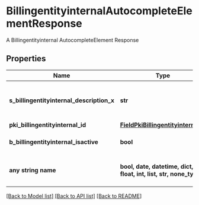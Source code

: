 # BillingentityinternalAutocompleteElementResponse

A Billingentityinternal AutocompleteElement Response

## Properties
Name | Type | Description | Notes
------------ | ------------- | ------------- | -------------
**s_billingentityinternal_description_x** | **str** | The description of the Billingentityinternal in the language of the requester | 
**pki_billingentityinternal_id** | [**FieldPkiBillingentityinternalID**](FieldPkiBillingentityinternalID.md) |  | 
**b_billingentityinternal_isactive** | **bool** | Whether the Billingentityinternal is active or not | 
**any string name** | **bool, date, datetime, dict, float, int, list, str, none_type** | any string name can be used but the value must be the correct type | [optional]

[[Back to Model list]](../README.md#documentation-for-models) [[Back to API list]](../README.md#documentation-for-api-endpoints) [[Back to README]](../README.md)


